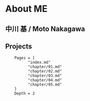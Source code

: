 # About ME

## 中川 基 / Moto Nakagawa

## Projects

```@My Projects
    Pages = [
          "index.md"
          "chapter/01.md"
          "chapter/02.md"
          "chapter/03.md"
          "chapter/04.md"
          "chapter/05.md"
    ]
    Depth = 2
```
